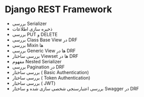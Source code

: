 #  Django REST Framework


* بررسی Serializer
* ذخیره سازی اطلاعات
* بررسی PUT و DELETE
* بررسی Class Base View در DRF
* بررسی Mixin ها
* بررسی Generic View ها در DRF
* بررسی ساختار Viewset ها در DRF
* مفهوم Nested Serializer
* بررسی Pagination در DRF
* بررسی ساختار ( Basic Authentication)
* بررسی ساختار ( Token Authentication)
* بررسی ساختار ( JWT)
* بررسی اعتبارسنجی شخصی سازی شده و ساختار Swagger در DRF

